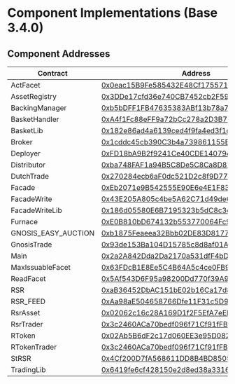# Component Implementations (Base 3.4.0)
## Component Addresses
| Contract | Address | Version |
| --- | --- | --- |
| ActFacet | [0x0eac15B9Fe585432E48Cf175571D75D111861F43](https://basescan.org/address/0x0eac15B9Fe585432E48Cf175571D75D111861F43) | N/A |
| AssetRegistry | [0x3DDe17cfd36e740CB7452cb2F59FC925eACb91aB](https://basescan.org/address/0x3DDe17cfd36e740CB7452cb2F59FC925eACb91aB) | 3.4.0 |
| BackingManager | [0xb5bDFF1FB47635383ABf13b78a79C8a21aA1b23E](https://basescan.org/address/0xb5bDFF1FB47635383ABf13b78a79C8a21aA1b23E) | 3.4.0 |
| BasketHandler | [0xA4f1Fc88eFF9a72bCc278a2D3B79cafCc1551fb5](https://basescan.org/address/0xA4f1Fc88eFF9a72bCc278a2D3B79cafCc1551fb5) | 3.4.0 |
| BasketLib | [0x182e86ad4a6139ced4f9fa4ed3f1cd9e4f7449e7](https://basescan.org/address/0x182e86ad4a6139ced4f9fa4ed3f1cd9e4f7449e7) | N/A |
| Broker | [0x1cddc45cb390C3b4a739861155E8ee95b7321eD6](https://basescan.org/address/0x1cddc45cb390C3b4a739861155E8ee95b7321eD6) | 3.4.0 |
| Deployer | [0xFD18bA9B2f9241Ce40CDE14079c1cDA1502A8D0A](https://basescan.org/address/0xFD18bA9B2f9241Ce40CDE14079c1cDA1502A8D0A) | 3.4.0 |
| Distributor | [0xba748FAF1a94B5C8De5C8Ca8D87A0906C5B0300c](https://basescan.org/address/0xba748FAF1a94B5C8De5C8Ca8D87A0906C5B0300c) | 3.4.0 |
| DutchTrade | [0x270284ecb6aF0dc521D2c8f9D77b03EEd2aace90](https://basescan.org/address/0x270284ecb6aF0dc521D2c8f9D77b03EEd2aace90) | 3.4.0 |
| Facade | [0xEb2071e9B542555E90E6e4E1F83fa17423583991](https://basescan.org/address/0xEb2071e9B542555E90E6e4E1F83fa17423583991) | N/A |
| FacadeWrite | [0x43E205A805c4be5A62C71d49de68dF60200548A0](https://basescan.org/address/0x43E205A805c4be5A62C71d49de68dF60200548A0) | N/A |
| FacadeWriteLib | [0x186d05580E6B7195323b5dC8c3ee9179Ad086d4C](https://basescan.org/address/0x186d05580E6B7195323b5dC8c3ee9179Ad086d4C) | N/A |
| Furnace | [0xE0B810bD674132b553770064Fc90440c5A5f518d](https://basescan.org/address/0xE0B810bD674132b553770064Fc90440c5A5f518d) | 3.4.0 |
| GNOSIS_EASY_AUCTION | [0xb1875Feaeea32Bbb02DE83D81772e07E37A40f02](https://basescan.org/address/0xb1875Feaeea32Bbb02DE83D81772e07E37A40f02) | N/A |
| GnosisTrade | [0x93de153Ba104D15785c8d8af01AE9425960de49e](https://basescan.org/address/0x93de153Ba104D15785c8d8af01AE9425960de49e) | 3.4.0 |
| Main | [0x2a2A842Dda2Da2170a531dfF4bD4A821321e4485](https://basescan.org/address/0x2a2A842Dda2Da2170a531dfF4bD4A821321e4485) | 3.4.0 |
| MaxIssuableFacet | [0x63FDcB1E8Ee5C4B64A5c4ce0FB97597917920cb6](https://basescan.org/address/0x63FDcB1E8Ee5C4B64A5c4ce0FB97597917920cb6) | N/A |
| ReadFacet | [0x5Af543D6F95a98200Dd770f39A902Fe793BAeB27](https://basescan.org/address/0x5Af543D6F95a98200Dd770f39A902Fe793BAeB27) | N/A |
| RSR | [0xaB36452DbAC151bE02b16Ca17d8919826072f64a](https://basescan.org/address/0xaB36452DbAC151bE02b16Ca17d8919826072f64a) | 1.0.3 |
| RSR_FEED | [0xAa98aE504658766Dfe11F31c5D95a0bdcABDe0b1](https://basescan.org/address/0xAa98aE504658766Dfe11F31c5D95a0bdcABDe0b1) | N/A |
| RsrAsset | [0x02062c16c28A169D1f2F5EfA7eEDc42c3311ec23](https://basescan.org/address/0x02062c16c28A169D1f2F5EfA7eEDc42c3311ec23) | 3.4.0 |
| RsrTrader | [0x3c2460ACa70bedf096f71Cf91fFBc0789F08503f](https://basescan.org/address/0x3c2460ACa70bedf096f71Cf91fFBc0789F08503f) | 3.4.0 |
| RToken | [0x02Ab5B6dF2c17d060EE3e95D08225Ff3A42504a5](https://basescan.org/address/0x02Ab5B6dF2c17d060EE3e95D08225Ff3A42504a5) | 3.4.0 |
| RTokenTrader | [0x3c2460ACa70bedf096f71Cf91fFBc0789F08503f](https://basescan.org/address/0x3c2460ACa70bedf096f71Cf91fFBc0789F08503f) | 3.4.0 |
| StRSR | [0x4Cf200D7fA568611DD8B4BD85053ba9419982C7D](https://basescan.org/address/0x4Cf200D7fA568611DD8B4BD85053ba9419982C7D) | 3.4.0 |
| TradingLib | [0x6419fe6cf428150e2d8ed38a3316b1bb468f79a7](https://basescan.org/address/0x6419fe6cf428150e2d8ed38a3316b1bb468f79a7) | N/A |
        